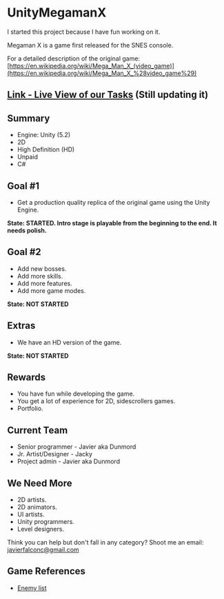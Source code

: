 # UnityMegamanX

I started this project because I have fun working on it.

Megaman X is a game first released for the SNES console.

For a detailed description of the original game: 
 [https://en.wikipedia.org/wiki/Mega_Man_X_(video_game)](https://en.wikipedia.org/wiki/Mega_Man_X_%28video_game%29)

[Link - Live View of our Tasks](https://trello.com/b/id4gzSrT/megamanx-unity) (Still updating it)
------------------------------------------------------------------------

Summary
-------
 - Engine: Unity (5.2)
 - 2D
 - High Definition (HD)
 - Unpaid
 - C#


Goal #1
-------

 - Get a production quality replica of the original game using the Unity
   Engine.

**State: STARTED. Intro stage is playable from the beginning to the end. It needs polish.**


Goal #2
-------

 - Add new bosses.
 - Add more skills.
 - Add more features.
 - Add more game modes.

**State: NOT STARTED**


Extras
------
 - We have an HD version of the game.

**State: NOT STARTED**

Rewards
------- 
 - You have fun while developing the game.
 - You get a lot of experience for 2D, sidescrollers games.
 - Portfolio.

Current Team
------------

 - Senior programmer - Javier aka Dunmord
 - Jr. Artist/Designer - Jacky
 - Project admin - Javier aka Dunmord

We Need More
------------

 - 2D artists.
 - 2D animators.
 - UI artists.
 - Unity programmers.
 - Level designers.

Think you can help but don't fall in any category? Shoot me an email: javierfalconc@gmail.com

Game References
---------------

 - [Enemy list](http://strategywiki.org/wiki/Mega_Man_X/Enemies)
